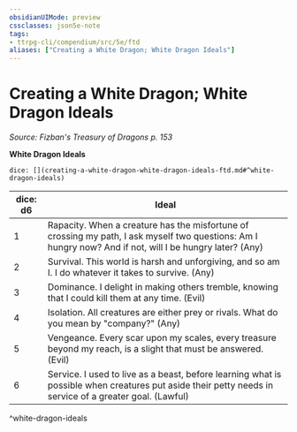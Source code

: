 ```yaml
---
obsidianUIMode: preview
cssclasses: json5e-note
tags:
- ttrpg-cli/compendium/src/5e/ftd
aliases: ["Creating a White Dragon; White Dragon Ideals"]
---
```

# Creating a White Dragon; White Dragon Ideals
*Source: Fizban's Treasury of Dragons p. 153* 

**White Dragon Ideals**

`dice: [](creating-a-white-dragon-white-dragon-ideals-ftd.md#^white-dragon-ideals)`

| dice: d6 | Ideal |
|----------|-------|
| 1 | Rapacity. When a creature has the misfortune of crossing my path, I ask myself two questions: Am I hungry now? And if not, will I be hungry later? (Any) |
| 2 | Survival. This world is harsh and unforgiving, and so am I. I do whatever it takes to survive. (Any) |
| 3 | Dominance. I delight in making others tremble, knowing that I could kill them at any time. (Evil) |
| 4 | Isolation. All creatures are either prey or rivals. What do you mean by "company?" (Any) |
| 5 | Vengeance. Every scar upon my scales, every treasure beyond my reach, is a slight that must be answered. (Evil) |
| 6 | Service. I used to live as a beast, before learning what is possible when creatures put aside their petty needs in service of a greater goal. (Lawful) |
^white-dragon-ideals